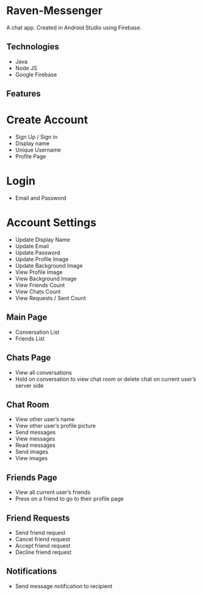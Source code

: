 # Raven-Messenger

A chat app. Created in Android Studio using Firebase.

## Technologies
  - Java
  - Node JS
  - Google Firebase

## Features
# Create Account
  - Sign Up / Sign in
  - Display name
  - Unique Username
  - Profile Page
# Login
  - Email and Password

# Account Settings
  - Update Display Name
  - Update Email
  - Update Password
  - Update Profile Image
  - Update Background Image
  - View Profile Image
  - View Background Image
  - View Friends Count
  - View Chats Count
  - View Requests / Sent Count

## Main Page
  - Conversation List
  - Friends List

## Chats Page
  -  View all conversations
  - Hold on conversation to view chat room or delete chat on current user’s server side

## Chat Room
  - View other user’s name
  - View other user’s profile picture
  - Send messages
  - View messages
  - Read messages
  - Send images
  - View images

## Friends Page
  - View all current user’s friends
  - Press on a friend to go to their profile page

## Friend Requests
  - Send friend request
  - Cancel friend request
  - Accept friend request
  - Decline friend request

## Notifications
  - Send message notification to recipient
